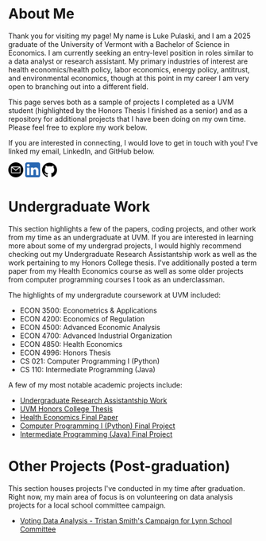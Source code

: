 # About Me

Thank you for visiting my page! My name is Luke Pulaski, and I am a 2025 graduate of the University of Vermont
with a Bachelor of Science in Economics. I am currently seeking an entry-level position in roles similar to a 
data analyst or research assistant. My primary industries of interest are health economics/health policy, labor economics, 
energy policy, antitrust, and environmental economics, though at this point in my career I am very open to branching 
out into a different field.

This page serves both as a sample of projects I completed as a UVM student (highlighted by the Honors Thesis I finished as a 
senior) and as a repository for additional projects that I have been doing on my own time. Please feel free to explore my 
work below.

If you are interested in connecting, I would love to get in touch with you! I've linked my email, LinkedIn, and GitHub below.

[<img src="bio/email-icon.jpg" alt="Email" width="30"/>](mailto:luke.pulaski@gmail.com) [<img src="bio/linkedin-icon.jpg" alt="LinkedIn" width="30"/>](https://www.linkedin.com/in/luke-pulaski-437656200/) [<img src="bio/github-icon.jpg" alt="GitHub" width="30"/>](https://www.github.com/lukepulaski)

# Undergraduate Work

This section highlights a few of the papers, coding projects, and other work from my time as an undergraduate at UVM. 
If you are interested in learning more about some of my undergrad projects, I would highly recommend checking out my Undergraduate 
Research Assistantship work as well as the work pertaining to my Honors College thesis. I've additionally posted a term paper from my
Health Economics course as well as some older projects from computer programming courses I took as an underclassman.

The highlights of my undergradute coursework at UVM included:
- ECON 3500: Econometrics & Applications
- ECON 4200: Economics of Regulation
- ECON 4500: Advanced Economic Analysis
- ECON 4700: Advanced Industrial Organization
- ECON 4850: Health Economics
- ECON 4996: Honors Thesis
- CS 021: Computer Programming I (Python)
- CS 110: Intermediate Programming (Java)

A few of my most notable academic projects include:
- [Undergraduate Research Assistantship Work](ura-work/ura-work-all.html)
- [UVM Honors College Thesis](hcol-thesis/hcol-thesis-all.html)
- [Health Economics Final Paper](econ-4850/health-econ-final-paper.html)
- [Computer Programming I (Python) Final Project](cs-021/cs-021-all.html)
- [Intermediate Programming (Java) Final Project](cs-110/cs-110-all.html)

# Other Projects (Post-graduation)

This section houses projects I've conducted in my time after graduation. Right now, my main area of focus is on volunteering on data 
analysis projects for a local school committee campaign. 

- [Voting Data Analysis - Tristan Smith's Campaign for Lynn School Committee](tristan-smith-campaign/tristan-smith-campaign.html)



